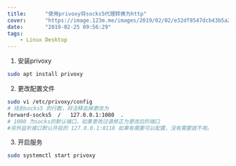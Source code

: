 ```yaml
---
title:      "使用privoxy将socks5代理转换为http"
cover:      "https://image.123m.me/images/2019/02/02/e32df8547dcb43b5a2df04d05121bc8e.md.jpg"
date:       "2019-02-25 09:56:29"
tags:
    - Linux Desktop
---
```


1. 安装privoxy  
```bash
sudo apt install privoxy
```

2. 更改配置文件  
```bash
sudo vi /etc/privoxy/config
# 找到socks5 的行数，将注释去掉更改为
forward-socks5  /   127.0.0.1:1080  .
# 1080 为socks的默认端口，如果更改过请修正为更改后的端口
#另外监听接口默认开启的 127.0.0.1:8118 如果有需要可以配置，没有需要就不用。  
```

3. 开启服务  
```bash
sudo systemctl start privoxy
```